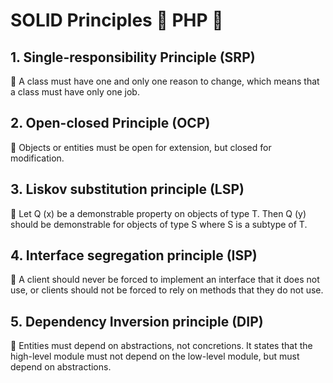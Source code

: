 # SOLID Principles 🐘 PHP 🐘

## 1. Single-responsibility Principle (SRP)

:mag_right: A class must have one and only one reason to change, which means that a class must have only one job.

## 2. Open-closed Principle (OCP)

:mag_right: Objects or entities must be open for extension, but closed for modification.

## 3. Liskov substitution principle (LSP)

:mag_right: Let Q (x) be a demonstrable property on objects of type T. Then Q (y) should be demonstrable for objects of type S where S is a subtype of T.
  
## 4. Interface segregation principle (ISP)

:mag_right: A client should never be forced to implement an interface that it does not use, or clients should not be forced to rely on methods that they do not use.
  
## 5. Dependency Inversion principle (DIP)

:mag_right: Entities must depend on abstractions, not concretions. It states that the high-level module must not depend on the low-level module, but must depend on abstractions.
